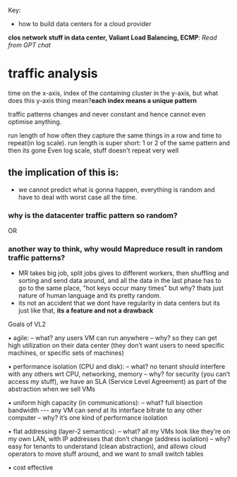 Key:
- how to build data centers for a cloud provider

**clos network stuff in data center, Valiant Load Balancing, ECMP**: *Read from GPT chat*


# traffic analysis

time on the x-axis, index of the containing cluster in the y-axis, but what does this y-axis thing mean?**each index means a unique pattern**

traffic patterns changes and never constant and hence cannot even optimise anything.

run length of how often they capture the same things in a row and time to repeat(in log scale).
run length is super short: 1 or 2 of the same pattern and then its gone
Even log scale, stuff doesn't repeat very well

## the implication of this is:
- we cannot predict what is gonna happen, everything is random and have to deal with worst case all the time.

### why is the datacenter traffic pattern so random?
OR 
### another way to think, why would Mapreduce  result in random traffic patterns?
-  MR takes big job, split jobs gives to different workers, then shuffling and sorting and send data around, and all the data in the last phase has to go to the same place, "hot keys occur many times" but why? thats just nature of human language and its pretty random.
- its not an accident that we dont have regularity in data centers but its just like that, **its a feature and not a drawback**


Goals of VL2

• agile:
    – what? any users VM can run anywhere
    – why? so they can get high utilization on their data center (they don’t want users to need specific machines, or specific sets of machines)

• performance isolation (CPU and disk):
    – what? no tenant should interfere with any others wrt CPU, networking, memory
    – why? for security (you can’t access my stuff), we have an SLA (Service Level Agreement) as part of the abstraction when we sell VMs

• uniform high capacity (in communications):
    – what? full bisection bandwidth --- any VM can send at its interface bitrate to any other computer
    – why? it’s one kind of performance isolation

• flat addressing (layer-2 semantics):
    – what? all my VMs look like they’re on my own LAN, with IP addresses that don’t change (address isolation)
    – why? easy for tenants to understand (clean abstraction), and allows cloud operators to move stuff around, and we want to small switch tables

• cost effective